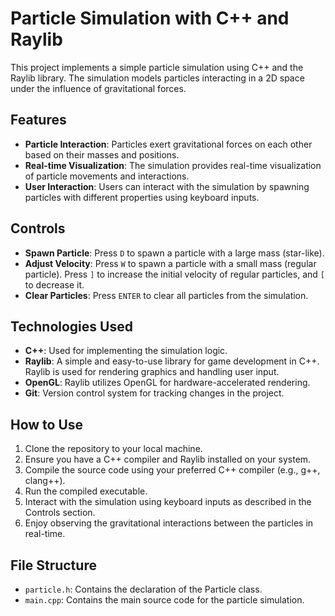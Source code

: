 # Particle Simulation with C++ and Raylib

This project implements a simple particle simulation using C++ and the Raylib library. The simulation models particles interacting in a 2D space under the influence of gravitational forces.

## Features

- **Particle Interaction**: Particles exert gravitational forces on each other based on their masses and positions.
- **Real-time Visualization**: The simulation provides real-time visualization of particle movements and interactions.
- **User Interaction**: Users can interact with the simulation by spawning particles with different properties using keyboard inputs.

## Controls

- **Spawn Particle**: Press `D` to spawn a particle with a large mass (star-like).
- **Adjust Velocity**: Press `W` to spawn a particle with a small mass (regular particle). Press `]` to increase the initial velocity of regular particles, and `[` to decrease it.
- **Clear Particles**: Press `ENTER` to clear all particles from the simulation.

## Technologies Used

- **C++**: Used for implementing the simulation logic.
- **Raylib**: A simple and easy-to-use library for game development in C++. Raylib is used for rendering graphics and handling user input.
- **OpenGL**: Raylib utilizes OpenGL for hardware-accelerated rendering.
- **Git**: Version control system for tracking changes in the project.

## How to Use

1. Clone the repository to your local machine.
2. Ensure you have a C++ compiler and Raylib installed on your system.
3. Compile the source code using your preferred C++ compiler (e.g., g++, clang++).
4. Run the compiled executable.
5. Interact with the simulation using keyboard inputs as described in the Controls section.
6. Enjoy observing the gravitational interactions between the particles in real-time.

## File Structure

- `particle.h`: Contains the declaration of the Particle class.
- `main.cpp`: Contains the main source code for the particle simulation.
